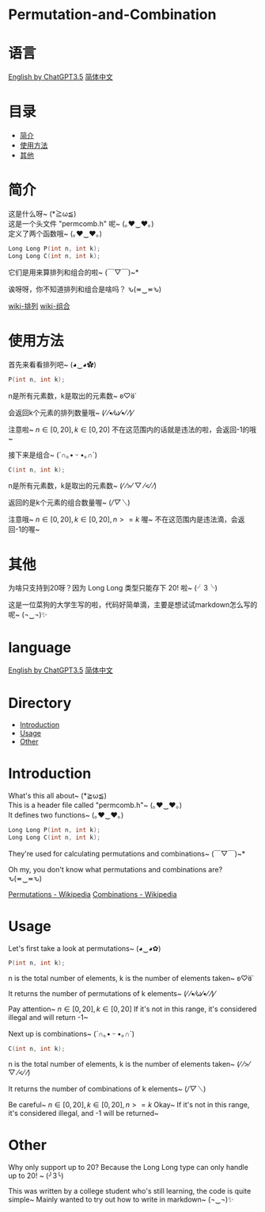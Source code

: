 # Permutation-and-Combination  

# 语言  
[English by ChatGPT3.5](#Directory)     [简体中文](#目录)   

#  目录  
- [简介](#简介)  
- [使用方法](#使用方法)  
- [其他](#其他)  

#  简介  

这是什么呀~ (*≧ω≦)  
这是一个头文件 "permcomb.h" 呢~ (｡♥‿♥｡)  
定义了两个函数哦~ (｡♥‿♥｡)  

```c
Long Long P(int n, int k);
Long Long C(int n, int k);
```

它们是用来算排列和组合的啦~ (￣▽￣)~*  

诶呀呀，你不知道排列和组合是啥吗？ ԅ(≖‿≖ԅ)  

[wiki-排列](https://zh.wikipedia.org/wiki/%E6%8E%92%E5%88%97)    [wiki-组合](https://zh.wikipedia.org/wiki/%E7%B5%84%E5%90%88#cite_ref-1)

# 使用方法  

首先来看看排列吧~ (◕‿◕✿)  

```c
P(int n, int k);
```

n是所有元素数，k是取出的元素数~ ʚ♡⃛ɞ  

会返回k个元素的排列数量哦~ (⁄ ⁄•⁄ω⁄•⁄ ⁄)⁄  

注意啦~  $n\in[0,20], k\in[0,20]$   不在这范围内的话就是违法的啦，会返回-1的哦~  

接下来是组合~ (´∩｡• ᵕ •｡∩`)   

```c
C(int n, int k);
```

n是所有元素数，k是取出的元素数~ (⁄ ⁄>⁄ ▽ ⁄<⁄ ⁄)  

返回的是k个元素的组合数量喔~ (*/▽＼*)  

注意哦~ $n\in[0,20], k\in[0,20], n>=k$ 喔~ 不在这范围内是违法滴，会返回-1的喔~  

# 其他  

为啥只支持到20呀？因为 Long Long 类型只能存下 $20!$ 啦~ (╯3╰)  

这是一位菜狗的大学生写的啦，代码好简单滴，主要是想试试markdown怎么写的呢~ (¬‿¬)✨  
    
 # language  
 [English by ChatGPT3.5](#Directory)     [简体中文](#目录)   

   

# Directory  
- [Introduction](#introduction)  
- [Usage](#usage)  
- [Other](#other)  

# Introduction  

What's this all about~ (*≧ω≦)  
This is a header file called "permcomb.h"~ (｡♥‿♥｡)  
It defines two functions~ (｡♥‿♥｡)  

```c
Long Long P(int n, int k);
Long Long C(int n, int k);
```

They're used for calculating permutations and combinations~ (￣▽￣)~*  

Oh my, you don't know what permutations and combinations are? ԅ(≖‿≖ԅ)  

[Permutations - Wikipedia](https://en.wikipedia.org/wiki/Permutation)    [Combinations - Wikipedia](https://en.wikipedia.org/wiki/Combination)

# Usage  

Let's first take a look at permutations~ (◕‿◕✿)  

```c
P(int n, int k);
```

n is the total number of elements, k is the number of elements taken~ ʚ♡⃛ɞ  

It returns the number of permutations of k elements~ (⁄ ⁄•⁄ω⁄•⁄ ⁄)⁄  

Pay attention~  $n\in[0,20], k\in[0,20]$   If it's not in this range, it's considered illegal and will return -1~  

Next up is combinations~ (´∩｡• ᵕ •｡∩`)  

```c
C(int n, int k);
```

n is the total number of elements, k is the number of elements taken~ (⁄ ⁄>⁄ ▽ ⁄<⁄ ⁄)  

It returns the number of combinations of k elements~ (*/▽＼*)  

Be careful~ $n\in[0,20], k\in[0,20], n>=k$ Okay~ If it's not in this range, it's considered illegal, and -1 will be returned~  

# Other  

Why only support up to 20? Because the Long Long type can only handle up to  $20!$  ~ (╯3╰)  

This was written by a college student who's still learning, the code is quite simple~ Mainly wanted to try out how to write in markdown~ (¬‿¬)✨  
